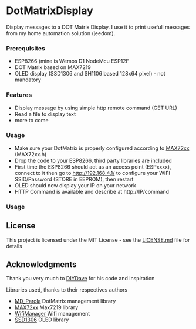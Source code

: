 # DotMatrixDisplay

Display messages to a DOT Matrix Display.
I use it to print usefull messages from my home automation solution (jeedom).

### Prerequisites

* ESP8266 (mine is Wemos D1 NodeMcu  ESP12F 
* DOT Matrix based on MAX7219
* OLED display (SSD1306 and SH1106 based 128x64 pixel) - not mandatory

### Features
* Display message by using simple http remote command (GET URL)
* Read a file to display text
* more to come

### Usage
* Make sure your DotMatrix is properly configured according to [MAX72xx](https://github.com/MajicDesigns/MD_MAX72XX) (MAX72xx.h)
* Drop the code to your ESP8266, third party libraries are included
* First time the ESP8266 should act as an access point (ESPxxxx), connect to it then go to http://192.168.4.1/ to configure your WIFI SSID/Password (STORE in EEPROM), then restart
* OLED should now display your IP on your network
* HTTP Command is available and describe at http://IP/command

### Usage 

## License

This project is licensed under the MIT License - see the [LICENSE.md](LICENSE.md) file for details

## Acknowledgments

Thank you very much to [DIYDave](https://github.com/DIYDave/ScrollText-ESP8266) for his code and inspiration 

Libraries used, thanks to their respectives authors
* [MD_Parola](https://github.com/MajicDesigns/MD_Parola) DotMatrix management library
* [MAX72xx](https://github.com/MajicDesigns/MD_MAX72XX) Max7219 library
* [WifiManager](https://github.com/tzapu/WiFiManager) Wifi management
* [SSD1306](https://github.com/squix78/esp8266-oled-ssd1306) OLED library

